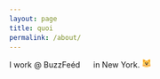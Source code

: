```yaml
---
layout: page
title: quoi
permalink: /about/
---
```


I work @ BuzzFeéd <img src="http://s3-ak.buzzfeed.com/static/2013-10/enhanced/webdr02/badge_images/lol.png?v=201503091756" height="16px" width="16px" /> in New York. <img src="/assets/catemoji.svg" height="16px" width="16px" />
